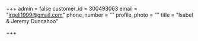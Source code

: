 +++
admin = false
customer_id = 300493063
email = "irgeli1999@gmail.com"
phone_number = ""
profile_photo = ""
title = "Isabel & Jeremy Dunnahoo"

+++
